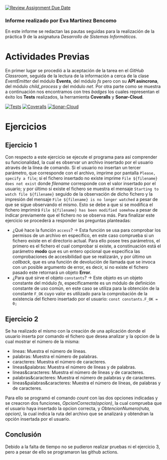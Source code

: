 [![Review Assignment Due Date](https://classroom.github.com/assets/deadline-readme-button-24ddc0f5d75046c5622901739e7c5dd533143b0c8e959d652212380cedb1ea36.svg)](https://classroom.github.com/a/NApXvVde)

### Informe realizado por Eva Martínez Bencomo

En este informe se redactan las pautas seguidas para la realización de la práctica 9 de la asignatura *Desarrollo de Sistemas Informáticos*.

# Actividades Previas

En primer lugar se procedió a la aceptación de la tarea en el *GitHub Classroom*, seguida de la lectura de la información a cerca de la clase *EventEmitter* del módulo **Events**, del módulo *fs* pero con su **API asíncrona**, del módulo *child_process* y del módulo *net*. Por otra parte como se muestra a continuación nos encontramos con tres *badges* los cuales representan el éxito los **Tests** realizados, la herramienta **Coveralls** y **Sonar-Cloud**.

[![Tests](https://github.com/ULL-ESIT-INF-DSI-2223/ull-esit-inf-dsi-22-23-prct10-fs-proc-sockets-funko-app-Eva-Martinez/actions/workflows/tests.yml/badge.svg)](https://github.com/ULL-ESIT-INF-DSI-2223/ull-esit-inf-dsi-22-23-prct10-fs-proc-sockets-funko-app-Eva-Martinez/actions/workflows/tests.yml)
[![Coveralls](https://github.com/ULL-ESIT-INF-DSI-2223/ull-esit-inf-dsi-22-23-prct10-fs-proc-sockets-funko-app-Eva-Martinez/actions/workflows/coveralls.yml/badge.svg)](https://github.com/ULL-ESIT-INF-DSI-2223/ull-esit-inf-dsi-22-23-prct10-fs-proc-sockets-funko-app-Eva-Martinez/actions/workflows/coveralls.yml)
[![Sonar-Cloud](https://github.com/ULL-ESIT-INF-DSI-2223/ull-esit-inf-dsi-22-23-prct10-fs-proc-sockets-funko-app-Eva-Martinez/actions/workflows/sonarcloud.yml/badge.svg)](https://github.com/ULL-ESIT-INF-DSI-2223/ull-esit-inf-dsi-22-23-prct10-fs-proc-sockets-funko-app-Eva-Martinez/actions/workflows/sonarcloud.yml)

# Ejercicios

## Ejercicio 1

Con respecto a este ejercicio se ejecute el programa para así comprender su funcionalidad, la cual es observar un archivo insertado por el usuario através de la línea de comando. Si el usuario no insertan un tercer parámetro, que corresponde con el archivo, imprime por pantalla `Please, specify a file`; si el fichero insertado no existe imprime `File ${filename} does not exist` donde *filename* corresponde con el valor insertado por el usuario; y por último si existe el fichero se muestra el mensaje `Starting to watch file ${filename}` seguido de la observación de dicho fichero y la impresión del mensaje `File ${filename} is no longer watched` a pesar de que se sigue observando el mismo. Esto se debe a que si se modifica el fichero imprimirá `File ${filename} has been modified somehow` a pesar de indicar previamente que el fichero no se observa más. Para finalizar este ejercicio se procederá a responder las preguntas planteadas:

- ¿Qué hace la función `access`? $\rightarrow$ Esta función se usa para comprobar los permisos de un archivo en específico, en este caso comprueba si un fichero existe en el directorio actual. Para ello posee tres parámetros, el primero es el fichero el cual comprobar si existe, a constinuación está el parámetro **modo** que es un entero opcional que especifica las comprobaciones de accesibilidad que se realizarán, y por último un *callback*, que es una función de devolución de llamada que se invoca con un posible argumento de error, es decir, si no existe el fichero pasado este retornará un objeto **Error**. 
- ¿Para qué sirve el objeto `constants`? $\rightarrow$ Este objeto es un objeto constante del módulo *fs*, específicamente es un módulo de definición constante de uso común, en este caso se utiliza para la obtención de la constante `F_OK` cuyo valor es utilizado para la comprobación de la existencia del fichero insertado por el usuario: `const constants.F_OK = 0;`

## Ejercicio 2

Se ha realizado el mismo con la creación de una aplicación donde el usuario inserta por comando el fichero que desea analizar y la opcion de la cual mostrar el número de la misma:

- lineas: Muestra el número de líneas.
- palabras: Muestra el número de palabras.
- caracteres: Muestra el número de caracteres.
- lineas&palabras: Muestra el número de líneas y de palabras.
- lineas&caracteres: Muestra el número de líneas y de caracteres.
- palabras&caracteres: Muestra el número de palabras y de caracteres.
- lineas&palabras&caracteres: Muestra el número de líneas, de palabras y de caracteres.

Para ello se programó el comando *count* con las dos opciones indicadas y se creacron dos funciones, *OpcionCorrecta(opcion)*, la cual comprueba que el usuario haya insertado la opcion correcta, y *ObtencionNumero(ruta, opcion)*, la cual indica la ruta del archivo que se analizará y obtendran la opción insertada por el usuario.

## Conclusión

Debido a la falta de tiempo no se pudieron realizar pruebas ni el ejercicio 3, pero a pesar de ello se programaron las github actions. 

